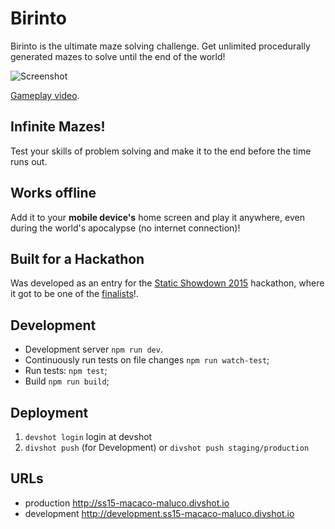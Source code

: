# Birinto

Birinto is the ultimate maze solving challenge. Get unlimited procedurally generated mazes to solve until the end of the world!

![Screenshot](https://raw.githubusercontent.com/macaco-maluco/birinto/master/screenshot.jpg)

[Gameplay video](https://www.youtube.com/watch?v=5Z04I65kDSI).

## Infinite Mazes!

Test your skills of problem solving and make it to the end before the time runs out.

## Works offline

Add it to your **mobile device's** home screen and play it anywhere, even during the world's apocalypse (no internet connection)!

## Built for a Hackathon

Was developed as an entry for the [Static Showdown 2015](http://2015.staticshowdown.com/teams/macaco-maluco) hackathon, where it got to be one of the [finalists](http://2015.staticshowdown.com/winners)!.

## Development

* Development server `npm run dev`.
* Continuously run tests on file changes `npm run watch-test`;
* Run tests: `npm test`;
* Build `npm run build`;

## Deployment

1. `devshot login` login at devshot
2. `divshot push` (for Development) or `divshot push staging/production`

## URLs

* production http://ss15-macaco-maluco.divshot.io
* development http://development.ss15-macaco-maluco.divshot.io
